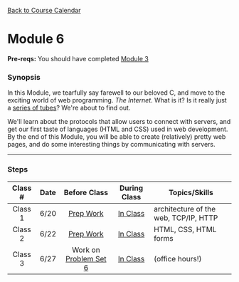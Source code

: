 [Back to Course Calendar](../../..)
# Module 6

**Pre-reqs:** You should have completed [Module 3](../../unit1-fundamentals/module3)

### Synopsis 

In this Module, we tearfully say farewell to our beloved C, and move to the exciting world of web programming. *The Internet*. What is it? Is it really just a <a href="https://en.wikipedia.org/wiki/Series_of_tubes" target="_blank">series of tubes</a>? We're about to find out. 

We'll learn about the protocols that allow users to connect with servers, and get our first taste of languages (HTML and CSS) used in web development. By the end of this Module, you will be able to create (relatively) pretty web pages, and do some interesting things by communicating with servers. 

*** 

### Steps

Class # | Date | Before Class | During Class | Topics/Skills
:--------:|:---:|:------------:|:------------:|-----------------------|
Class 1 | 6/20 | [Prep Work](./materials/class1-prep) | [In Class](./materials/class1) | architecture of the web, TCP/IP, HTTP |
Class 2 | 6/22 | [Prep Work](./materials/class2-prep) | [In Class](./materials/class2) | HTML, CSS, HTML forms |
Class 3 | 6/27 |  Work on [Problem Set 6](./materials/problem-set) | [In Class](./materials/class3) | (office hours!)|
